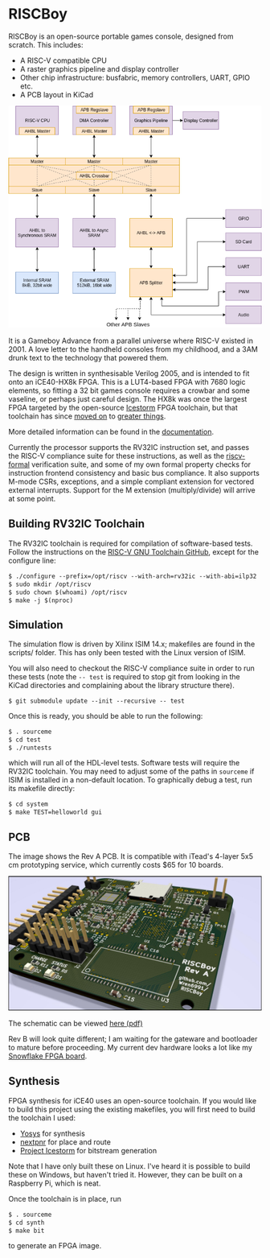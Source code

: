 RISCBoy
=======

RISCBoy is an open-source portable games console, designed from scratch. This includes:

- A RISC-V compatible CPU
- A raster graphics pipeline and display controller
- Other chip infrastructure: busfabric, memory controllers, UART, GPIO etc.
- A PCB layout in KiCad

![](doc/diagrams/system_arch.png)

It is a Gameboy Advance from a parallel universe where RISC-V existed in 2001. A love letter to the handheld consoles from my childhood, and a 3AM drunk text to the technology that powered them.

The design is written in synthesisable Verilog 2005, and is intended to fit onto an iCE40-HX8k FPGA. This is a LUT4-based FPGA with 7680 logic elements, so fitting a 32 bit games console requires a crowbar and some vaseline, or perhaps just careful design. The HX8k was once the largest FPGA targeted by the open-source [Icestorm](http://www.clifford.at/icestorm/) FPGA toolchain, but that toolchain has since [moved on](https://github.com/SymbiFlow/prjtrellis) to [greater things](https://github.com/SymbiFlow/prjxray).

More detailed information can be found in the [documentation](doc/riscboy_doc.pdf).

Currently the processor supports the RV32IC instruction set, and passes the RISC-V compliance suite for these instructions, as well as the [riscv-formal](https://github.com/SymbioticEDA/riscv-formal) verification suite, and some of my own formal property checks for instruction frontend consistency and basic bus compliance. It also supports M-mode CSRs, exceptions, and a simple compliant extension for vectored external interrupts. Support for the M extension (multiply/divide) will arrive at some point.

Building RV32IC Toolchain
-------------------------

The RV32IC toolchain is required for compilation of software-based tests. Follow the instructions on the [RISC-V GNU Toolchain GitHub](https://github.com/riscv/riscv-gnu-toolchain), except for the configure line:

```
$ ./configure --prefix=/opt/riscv --with-arch=rv32ic --with-abi=ilp32
$ sudo mkdir /opt/riscv
$ sudo chown $(whoami) /opt/riscv
$ make -j $(nproc)
```

Simulation
----------

The simulation flow is driven by Xilinx ISIM 14.x; makefiles are found in the scripts/ folder. This has only been tested with the Linux version of ISIM.

You will also need to checkout the RISC-V compliance suite in order to run these tests (note the `-- test` is required to stop git from looking in the KiCad directories and complaining about the library structure there).

```
$ git submodule update --init --recursive -- test
```

Once this is ready, you should be able to run the following:

```
$ . sourceme
$ cd test
$ ./runtests
```

which will run all of the HDL-level tests. Software tests will require the RV32IC toolchain. You may need to adjust some of the paths in `sourceme` if ISIM is installed in a non-default location. To graphically debug a test, run its makefile directly:

```
$ cd system
$ make TEST=helloworld gui
```

PCB
---

The image shows the Rev A PCB. It is compatible with iTead's 4-layer 5x5 cm prototyping service, which currently costs $65 for 10 boards.

![](board/board_render01.jpg)

The schematic can be viewed [here (pdf)](board/fpgaboy.pdf)

Rev B will look quite different; I am waiting for the gateware and bootloader to mature before proceeding. My current dev hardware looks a lot like my [Snowflake FPGA board](https://github.com/Wren6991/Snowflake-FPGA).

Synthesis
---------

FPGA synthesis for iCE40 uses an open-source toolchain. If you would like to build this project using the existing makefiles, you will first need to build the toolchain I used:

- [Yosys](https://github.com/yosyshq/yosys) for synthesis
- [nextpnr](https://github.com/YosysHQ/nextpnr) for place and route
- [Project Icestorm](http://www.clifford.at/icestorm/) for bitstream generation

Note that I have only built these on Linux. I've heard it is possible to build these on Windows, but haven't tried it. However, they can be built on a Raspberry Pi, which is neat.

Once the toolchain is in place, run

```
$ . sourceme
$ cd synth
$ make bit
```

to generate an FPGA image.
